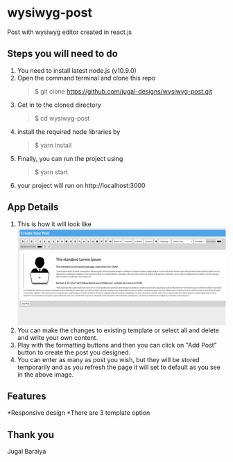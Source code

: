 # wysiwyg-post
Post with wysiwyg editor created in react.js

## Steps you will need to do
1. You need to install latest node.js (v10.9.0)
2. Open the command terminal and clone this repo
    > $ git clone https://github.com/jugal-designs/wysiwyg-post.git
3. Get in to the cloned directory 
    > $ cd wysiwyg-post
4.  install the required node libraries by 
    > $ yarn install    
5. Finally, you can run the project using
    > $ yarn start
6. your project will run on http://localhost:3000

## App Details
1. This is how it will look like
![Alt text](./images/ReactApp.png?raw=true "Title")
2. You can make the changes to existing template or select all and delete and write your own content.
3. Play with the formatting buttons and then you can click on "Add Post" button to create the post you designed.
4. You can enter as many as post you wish, but they will be stored temporarily and as you refresh the page it will set to default as you see in the above image.

## Features
*Responsive design
*There are 3 template option

Thank you 
--
Jugal Baraiya